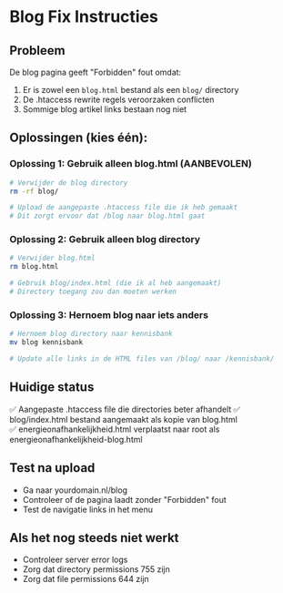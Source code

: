 # Blog Fix Instructies

## Probleem
De blog pagina geeft "Forbidden" fout omdat:
1. Er is zowel een `blog.html` bestand als een `blog/` directory
2. De .htaccess rewrite regels veroorzaken conflicten
3. Sommige blog artikel links bestaan nog niet

## Oplossingen (kies één):

### Oplossing 1: Gebruik alleen blog.html (AANBEVOLEN)
```bash
# Verwijder de blog directory
rm -rf blog/

# Upload de aangepaste .htaccess file die ik heb gemaakt
# Dit zorgt ervoor dat /blog naar blog.html gaat
```

### Oplossing 2: Gebruik alleen blog directory
```bash
# Verwijder blog.html
rm blog.html

# Gebruik blog/index.html (die ik al heb aangemaakt)
# Directory toegang zou dan moeten werken
```

### Oplossing 3: Hernoem blog naar iets anders
```bash
# Hernoem blog directory naar kennisbank
mv blog kennisbank

# Update alle links in de HTML files van /blog/ naar /kennisbank/
```

## Huidige status
✅ Aangepaste .htaccess file die directories beter afhandelt
✅ blog/index.html bestand aangemaakt als kopie van blog.html  
✅ energieonafhankelijkheid.html verplaatst naar root als energieonafhankelijkheid-blog.html

## Test na upload
- Ga naar yourdomain.nl/blog
- Controleer of de pagina laadt zonder "Forbidden" fout
- Test de navigatie links in het menu

## Als het nog steeds niet werkt
- Controleer server error logs
- Zorg dat directory permissions 755 zijn
- Zorg dat file permissions 644 zijn